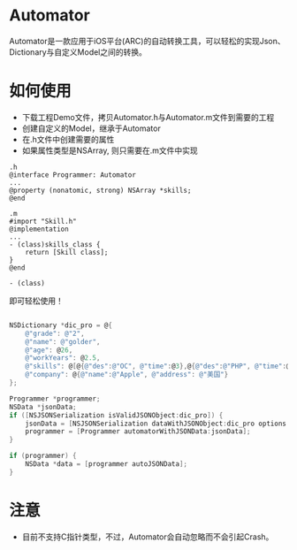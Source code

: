# Automator

Automator是一款应用于iOS平台(ARC)的自动转换工具，可以轻松的实现Json、Dictionary与自定义Model之间的转换。

# 如何使用

- 下载工程Demo文件，拷贝Automator.h与Automator.m文件到需要的工程
- 创建自定义的Model，继承于Automator
- 在.h文件中创建需要的属性
- 如果属性类型是NSArray, 则只需要在.m文件中实现

``` object-c
.h
@interface Programmer: Automator
...
@property (nonatomic, strong) NSArray *skills;
@end

.m
#import "Skill.h"
@implementation
...
- (class)skills_class {
    return [Skill class];
}
@end

- (class)
```

即可轻松使用！

``` objective-c

NSDictionary *dic_pro = @{
    @"grade": @"2",
    @"name": @"golder",
    @"age": @26,
    @"workYears": @2.5,
    @"skills": @[@{@"des":@"OC", @"time":@3},@{@"des":@"PHP", @"time":@1}],
    @"company": @{@"name":@"Apple", @"address": @"美国"}
};

Programmer *programmer;
NSData *jsonData;
if ([NSJSONSerialization isValidJSONObject:dic_pro]) {
    jsonData = [NSJSONSerialization dataWithJSONObject:dic_pro options:NSJSONWritingPrettyPrinted error:NULL];
    programmer = [Programmer automatorWithJSONData:jsonData];
}

if (programmer) {
    NSData *data = [programmer autoJSONData];
}

```

# 注意
- 目前不支持C指针类型，不过，Automator会自动忽略而不会引起Crash。
